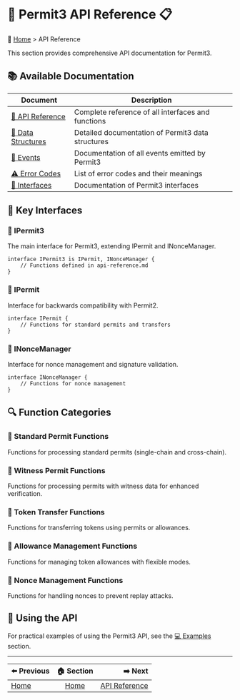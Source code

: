 # 🔏 Permit3 API Reference 📋

🧭 [Home](/docs/README.md) > API Reference

This section provides comprehensive API documentation for Permit3.

## 📚 Available Documentation

| Document | Description |
|----------|-------------|
| [📘 API Reference](./api-reference.md) | Complete reference of all interfaces and functions |
| [🧰 Data Structures](./data-structures.md) | Detailed documentation of Permit3 data structures |
| [📣 Events](./events.md) | Documentation of all events emitted by Permit3 |
| [⚠️ Error Codes](./error-codes.md) | List of error codes and their meanings |
| [🔌 Interfaces](./interfaces.md) | Documentation of Permit3 interfaces |

## 🔑 Key Interfaces

### 📄 IPermit3

The main interface for Permit3, extending IPermit and INonceManager.

```solidity
interface IPermit3 is IPermit, INonceManager {
    // Functions defined in api-reference.md
}
```

### 📃 IPermit

Interface for backwards compatibility with Permit2.

```solidity
interface IPermit {
    // Functions for standard permits and transfers
}
```

### 🧮 INonceManager

Interface for nonce management and signature validation.

```solidity
interface INonceManager {
    // Functions for nonce management
}
```

## 🔍 Function Categories

### 🔏 Standard Permit Functions

Functions for processing standard permits (single-chain and cross-chain).

### 🧩 Witness Permit Functions

Functions for processing permits with witness data for enhanced verification.

### 💸 Token Transfer Functions

Functions for transferring tokens using permits or allowances.

### 🔄 Allowance Management Functions

Functions for managing token allowances with flexible modes.

### 🔢 Nonce Management Functions

Functions for handling nonces to prevent replay attacks.

## 🚀 Using the API

For practical examples of using the Permit3 API, see the [💻 Examples](../examples/README.md) section.

---

| ⬅️ Previous | 🏠 Section | ➡️ Next |
|:-----------|:----------:|------------:|
| [Home](/docs/README.md) | [Home](/docs/README.md) | [API Reference](/docs/api/api-reference.md) |
